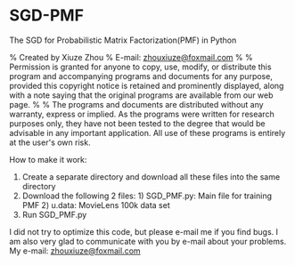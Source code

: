 # SGD-PMF
The SGD for Probabilistic Matrix Factorization(PMF) in Python

% Created by Xiuze Zhou 
% E-mail: zhouxiuze@foxmail.com
%
% Permission is granted for anyone to copy, use, modify, or distribute this program and accompanying programs and documents for any purpose, provided this copyright notice is retained and prominently displayed, along with a note saying that the original programs are available from our web page.
%
% The programs and documents are distributed without any warranty, express or implied. As the programs were written for research purposes only, they have not been tested to the degree that would be advisable in any important application. All use of these programs is entirely at the user's own risk.

How to make it work:

   1. Create a separate directory and download all these files into the same directory
   2. Download the following 2 files: 
			 1) SGD_PMF.py: Main file for training PMF
          2) u.data: MovieLens 100k data set
   3. Run SGD_PMF.py

I did not try to optimize this code, but please e-mail me if you find bugs.
I am also very glad to communicate with you by e-mail about your problems.
My e-mail: zhouxiuze@foxmail.com
